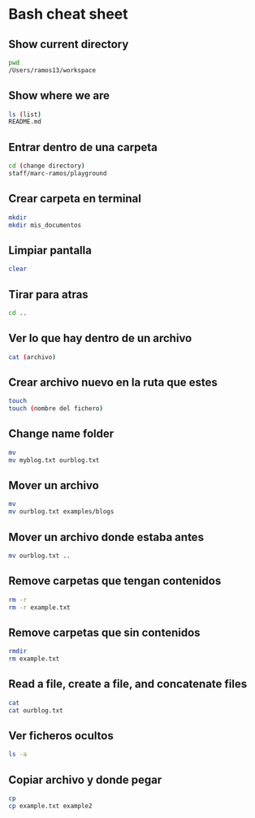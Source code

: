 # Bash cheat sheet

## Show current directory
```sh
pwd 
/Users/ramos13/workspace
````

## Show where we are 
```sh
ls (list)
README.md
````
## Entrar dentro de una carpeta
```sh
cd (change directory)
staff/marc-ramos/playground
````
## Crear carpeta en terminal
```sh
mkdir
mkdir mis_documentos
````
## Limpiar pantalla
```sh
clear
````
## Tirar para atras
```sh
cd ..
````
## Ver lo que hay dentro de un archivo
```sh
cat (archivo)
````
## Crear archivo nuevo en la ruta que estes
```sh
touch
touch (nombre del fichero)
````
## Change name folder
```sh
mv
mv myblog.txt ourblog.txt
````
## Mover un archivo
```sh
mv
mv ourblog.txt examples/blogs
````
## Mover un archivo donde estaba antes
```sh
mv ourblog.txt ..
````
## Remove carpetas que tengan contenidos
```sh
rm -r
rm -r example.txt
````
## Remove carpetas que sin contenidos
```sh
rmdir
rm example.txt
````
## Read a file, create a file, and concatenate files
```sh
cat
cat ourblog.txt
````

## Ver ficheros ocultos
```sh
ls -a
````
## Copiar archivo y donde pegar 
```sh
cp 
cp example.txt example2
````
